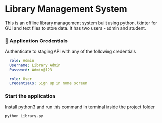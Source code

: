 # Library Management System

This is an offline library management system built using python, tkinter for GUI and text files to store data. It has two users - admin and student.

### 🔑 Application Credentials

Authenticate to staging API with any of the following credentials

```yaml
  role: Admin
  Username: Library Admin
  Password: Admin@123

  role: User
  Credentials: Sign up in home screen
  ```


### Start the application
Install python3 and run this command in terminal inside the project folder
```sh
python Library.py 
```